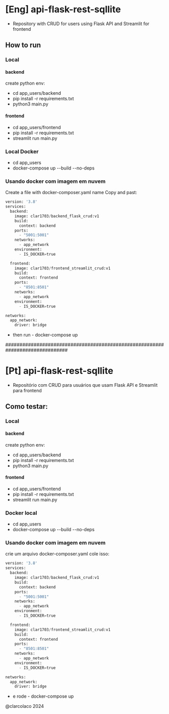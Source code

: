 # [Eng] api-flask-rest-sqllite
- Repository with CRUD for users using Flask API and Streamlit for frontend
## How to run
### Local
#### backend
create python env:
- cd app_users/backend
- pip install -r requirements.txt
- python3 main.py

#### frontend
- cd app_users/frontend
- pip install -r requirements.txt
- streamlit run main.py

### Local Docker
- cd app_users
- docker-compose up --build --no-deps

### Usando docker com imagem em nuvem
Create a file with docker-composer.yaml name
Copy and past:
```python
version: '3.8'
services:
  backend:
    image: clar1703/backend_flask_crud:v1
    build:
      context: backend  
    ports: 
      - "5001:5001"
    networks:
      - app_network
    environment:
      - IS_DOCKER=true 

  frontend:
    image: clar1703/frontend_streamlit_crud:v1
    build:
      context: frontend  
    ports:
      - "8501:8501"  
    networks:
      - app_network
    environment:
      - IS_DOCKER=true 

networks:
  app_network:
    driver: bridge
```

- then run - docker-compose up 

##############################################################################
# [Pt] api-flask-rest-sqllite
- Repositório com CRUD para usuários que usam Flask API e Streamlit para frontend
## Como testar:
### Local
#### backend
create python env:
- cd app_users/backend
- pip install -r requirements.txt
- python3 main.py

#### frontend
- cd app_users/frontend
- pip install -r requirements.txt
- streamlit run main.py

### Docker local
- cd app_users
- docker-compose up --build --no-deps

### Usando docker com imagem em nuvem
crie um arquivo docker-composer.yaml
cole isso:
```python
version: '3.8'
services:
  backend:
    image: clar1703/backend_flask_crud:v1
    build:
      context: backend  
    ports: 
      - "5001:5001"
    networks:
      - app_network
    environment:
      - IS_DOCKER=true 

  frontend:
    image: clar1703/frontend_streamlit_crud:v1
    build:
      context: frontend  
    ports:
      - "8501:8501"  
    networks:
      - app_network
    environment:
      - IS_DOCKER=true 

networks:
  app_network:
    driver: bridge
```

- e rode - docker-compose up 



@clarcolaco 2024
